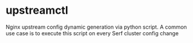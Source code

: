 upstreamctl
===========

Nginx upstream config dynamic generation via python script. A common use case is to execute this script on every Serf cluster config change
